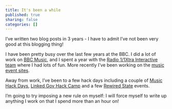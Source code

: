 ```yaml
---
title: It's been a while
published: true
sharing: false
categories: []
---
```


I’ve written two blog posts in 3 years - I have to admit I’ve not been very good at this blogging thing!

I have been pretty busy over the last few years at the BBC. I did a lot of work on [BBC Music](http://www.bbc.co.uk/music), and I spent a year with the [Radio 1/1Xtra Interactive team](http://www.bbc.co.uk/radio1) where I had lots of fun. More recently I’ve been working on the [music event sites](http://www.bbc.co.uk/music/festivals/glastonbury/2011/).

Away from work, I’ve been to a few hack days including a couple of [Music Hack Days](http://musichackday.org/), [Linked Gov Hack Camp](http://linkedgov.hackcamp.org.uk/hacks) and a few [Rewired State](http://rewiredstate.org/) events.

I’m going to try imposing a new rule on myself: I will force myself to write up anything I work on that I spend more than an hour on!
